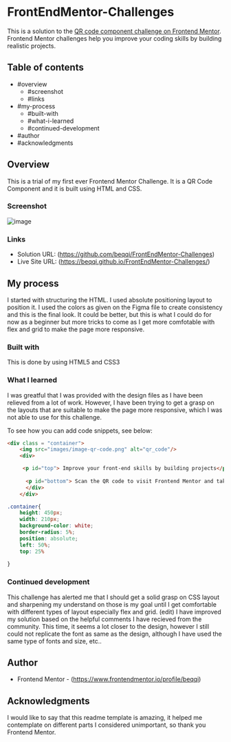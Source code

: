 # FrontEndMentor-Challenges
This is a solution to the [QR code component challenge on Frontend Mentor](https://www.frontendmentor.io/challenges/qr-code-component-iux_sIO_H). Frontend Mentor challenges help you improve your coding skills by building realistic projects. 

## Table of contents

- #overview
  - #screenshot
  - #links
- #my-process
  - #built-with
  - #what-i-learned
  - #continued-development
- #author
- #acknowledgments



## Overview
This is a trial of my first ever Frontend Mentor Challenge. It is a QR Code Component and it is built using HTML and CSS. 

### Screenshot
![image](https://github.com/beqqi/FrontEndMentor-Challenges/assets/100137642/9d02aa29-834f-4818-8624-4c3a2979cb76)


### Links

- Solution URL: (https://github.com/beqqi/FrontEndMentor-Challenges)
- Live Site URL: (https://beqqi.github.io/FrontEndMentor-Challenges/)

## My process
I started with structuring the HTML. I used absolute positioning layout to position it. I used the colors as given on the Figma file to create consistency and this is the final look. It could be better, but this is what I could do for now as a beginner but more tricks to come as I get more comfotable with flex and grid to make the page more responsive.

### Built with
This is done by using HTML5 and CSS3


### What I learned
I was greatful that I was provided with the design files as I have been relieved from a lot of work. However, I have been trying to get a grasp on the layouts that are suitable to make the page more responsive, which I was not able to use for this challenge.



To see how you can add code snippets, see below:

```html
<div class = "container">
    <img src="images/image-qr-code.png" alt="qr_code"/>
    <div>

     <p id="top"> Improve your front-end skills by building projects</p>
    
      <p id="bottom"> Scan the QR code to visit Frontend Mentor and take your coding skills to the next level</p>
      </div>
    </div>
```
```css
.container{
    height: 450px;
    width: 210px;
    background-color: white;
    border-radius: 5%;
    position: absolute;
    left: 50%;
    top: 25%    
   
}
```


### Continued development
This challenge has alerted me that I should get a solid grasp on CSS layout and sharpening my understand on those is my goal until I get comfortable with different types of layout especially flex and grid. 
(edit)
I have improved my solution based on the helpful comments I have recieved from the community. This time, it seems a lot closer to the design, however I still could not replicate the font as same as the design, although I have used the same type of fonts and size, etc..


## Author

- Frontend Mentor - (https://www.frontendmentor.io/profile/beqqi)


## Acknowledgments

I would like to say that this readme template is amazing, it helped me contemplate on different parts I considered unimportant, so thank you Frontend Mentor.
